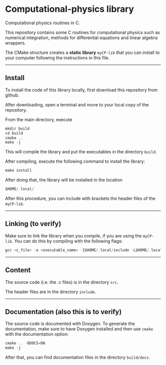# Computational-physics library

Computational physics routines in C.

This repository contains some C routines for computational physics such as numerical integration, methods for differential equations and linear algebra wrappers.

The CMake structure creates a **static library** `myCP-lib` that you can install to your computer following the instructions in this file.

---

## Install

To install the code of this library locally, first download this repository from github.

After downloading, open a terminal and move to your local copy of the repository.

From the main directory, execute

```C
mkdir build
cd build
cmake ..
make -j
```

This will compile the library and put the executables in the directory `build`.

After compiling, execute the following command to install the library:

```C
make install
```

After doing that, the library will be installed in the location

```C
$HOME/.local/
```

After this procedure, you can include with brackets the header files of the `myCP-lib`.

---

## Linking (to verify)

Make sure to link the library when you compile, if you are using the `myCP-lib`. You can do this by compiling with the following flags:

```C
gcc <c_file> -o <executable_name> -I$HOME/.local/include -L$HOME/.local/lib -libmyCP-lib
```

---

## Content

The source code (i.e. the .c files) is in the directory `src`.

The header files are in the directory `include`. 

---

## Documentation (also this is to verify)

The source code is documented with Doxygen. To generate the documentation, make sure to have Doxygen installed and then use `cmake` with the documentation option:

```C
cmake .. -DDOCS=ON
make -j
```

After that, you can find documentation files in the directory `build/docs`.
